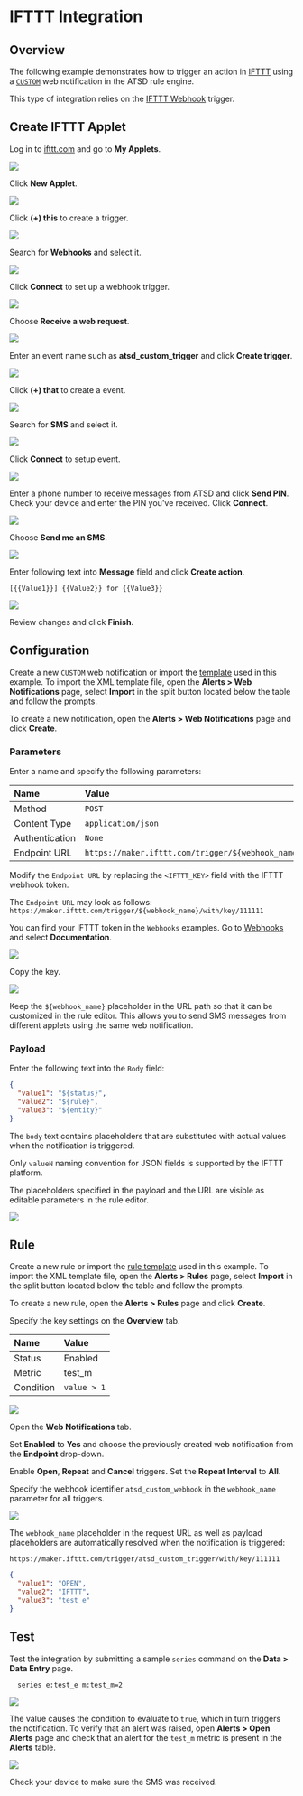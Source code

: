 # IFTTT Integration

## Overview

The following example demonstrates how to trigger an action in [IFTTT](https://ifttt.com/) using a [`CUSTOM`](custom.md) web notification in the ATSD rule engine.

This type of integration relies on the [IFTTT Webhook](https://ifttt.com/maker_webhooks) trigger.

## Create IFTTT Applet

Log in to [ifttt.com](https://ifttt.com) and go to **My Applets**.

![](./images/ifttt_applet_1.png)

Click **New Applet**.

![](./images/ifttt_applet_2.png)

Click **(+) this** to create a trigger.

![](./images/ifttt_applet_3.png)

Search for **Webhooks** and select it.

![](./images/ifttt_applet_4.png)

Click **Connect** to set up a webhook trigger.

![](./images/ifttt_applet_5.png)

Choose **Receive a web request**.

![](./images/ifttt_applet_6.png)

Enter an event name such as **atsd_custom_trigger** and click **Create trigger**.

![](./images/ifttt_applet_7.png)

Click **(+) that** to create a event.

![](./images/ifttt_applet_8.png)

Search for **SMS** and select it.

![](./images/ifttt_applet_9.png)

Click **Connect** to setup event.

![](./images/ifttt_applet_10.png)

Enter a phone number to receive messages from ATSD and click **Send PIN**. Check your device and enter the PIN you've received. Click **Connect**.

![](./images/ifttt_applet_11.png)

Choose **Send me an SMS**.

![](./images/ifttt_applet_12.png)

Enter following text into **Message** field and click **Create action**.

```ls
[{{Value1}}] {{Value2}} for {{Value3}}
```

![](./images/ifttt_applet_13.png)

Review changes and click **Finish**.

## Configuration

Create a new `CUSTOM` web notification or import the [template](./resources/custom-ifttt-notification.xml) used in this example. To import the XML template file, open the **Alerts > Web Notifications** page, select **Import** in the split button located below the table and follow the prompts.

To create a new notification, open the **Alerts > Web Notifications** page and click **Create**.

### Parameters

Enter a name and specify the following parameters:

| **Name** | **Value** |
| :--- | :--- |
| Method | `POST` |
| Content Type | `application/json` |
| Authentication | `None` |
| Endpoint URL | `https://maker.ifttt.com/trigger/${webhook_name}/with/key/<IFTTT_KEY>` |

Modify the `Endpoint URL` by replacing the `<IFTTT_KEY>` field with the IFTTT webhook token.

The `Endpoint URL` may look as follows: `https://maker.ifttt.com/trigger/${webhook_name}/with/key/111111`

You can find your IFTTT token in the `Webhooks` examples. Go to [Webhooks](https://ifttt.com/maker_webhooks) and select **Documentation**.

![](./images/ifttt_key_1.png)

Copy the key.

![](./images/ifttt_key_2.png)

Keep the `${webhook_name}` placeholder in the URL path so that it can be customized in the rule editor. This allows you to send SMS messages from different applets using the same web notification.

### Payload

Enter the following text into the `Body` field:

```json
{
  "value1": "${status}",
  "value2": "${rule}",
  "value3": "${entity}"
}
```

The `body` text contains placeholders that are substituted with actual values when the notification is triggered.

Only `valueN` naming convention for JSON fields is supported by the IFTTT platform.

The placeholders specified in the payload and the URL are visible as editable parameters in the rule editor.

![](./images/ifttt_endpoint.png)

## Rule

Create a new rule or import the [rule template](./resources/custom-ifttt-rule.xml) used in this example. To import the XML template file, open the **Alerts > Rules** page, select **Import** in the split button located below the table and follow the prompts.

To create a new rule, open the **Alerts > Rules** page and click **Create**.

Specify the key settings on the **Overview** tab.

| **Name** | **Value** |
| :-------- | :---- |
| Status | Enabled |
| Metric | test_m |
| Condition | `value > 1` |

![](./images/rule_overview.png)

Open the **Web Notifications** tab.

Set **Enabled** to **Yes** and choose the previously created web notification from the **Endpoint** drop-down.

Enable **Open**, **Repeat** and **Cancel** triggers. Set the **Repeat Interval** to **All**.

Specify the webhook identifier `atsd_custom_webhook` in the `webhook_name` parameter for all triggers.

![](./images/ifttt_rule_notification_open.png)

The `webhook_name` placeholder in the request URL as well as payload placeholders are automatically resolved when the notification is triggered:

`https://maker.ifttt.com/trigger/atsd_custom_trigger/with/key/111111`

```json
{
  "value1": "OPEN",
  "value2": "IFTTT",
  "value3": "test_e"
}
```

## Test

Test the integration by submitting a sample `series` command on the **Data > Data Entry** page.

```ls
  series e:test_e m:test_m=2
```

![](./images/rule_test_commands.png)

The value causes the condition to evaluate to `true`, which in turn triggers the notification.
To verify that an alert was raised, open **Alerts > Open Alerts** page and check that an alert for the `test_m` metric is present in the **Alerts** table.

![](./images/ifttt_alert_open.png)

Check your device to make sure the SMS was received.
